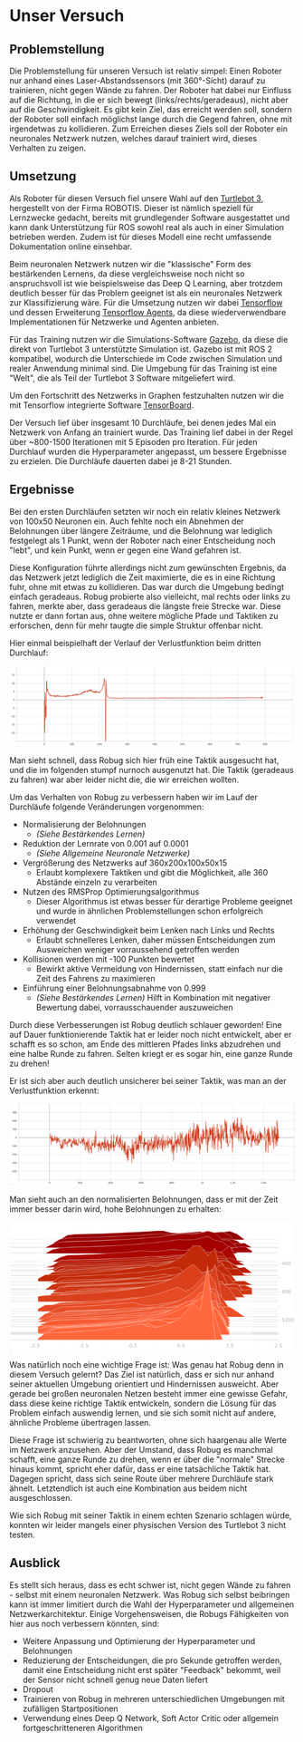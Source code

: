 # Unser Versuch

## Problemstellung
Die Problemstellung für unseren Versuch ist relativ simpel: Einen Roboter nur anhand eines
Laser-Abstandssensors (mit 360°-Sicht) darauf zu trainieren, nicht gegen Wände zu fahren.
Der Roboter hat dabei nur Einfluss auf die Richtung, in die er sich bewegt (links/rechts/geradeaus),
nicht aber auf die Geschwindigkeit. Es gibt kein Ziel, das erreicht werden soll, sondern der Roboter
soll einfach möglichst lange durch die Gegend fahren, ohne mit irgendetwas zu kollidieren. Zum Erreichen
dieses Ziels soll der Roboter ein neuronales Netzwerk nutzen, welches darauf trainiert wird, dieses Verhalten
zu zeigen.

## Umsetzung
Als Roboter für diesen Versuch fiel unsere Wahl auf den [Turtlebot 3](https://www.turtlebot.com/), hergestellt 
von der Firma ROBOTIS. Dieser ist nämlich speziell für Lernzwecke gedacht, bereits mit grundlegender Software
ausgestattet und kann dank Unterstützung für ROS sowohl real als auch in einer Simulation betrieben werden. Zudem
ist für dieses Modell eine recht umfassende Dokumentation online einsehbar.

Beim neuronalen Netzwerk nutzen wir die "klassische" Form des bestärkenden Lernens, da diese vergleichsweise noch
nicht so anspruchsvoll ist wie beispielsweise das Deep Q Learning, aber trotzdem deutlich besser für das Problem
geeignet ist als ein neuronales Netzwerk zur Klassifizierung wäre. Für die Umsetzung nutzen wir dabei [Tensorflow](https://www.tensorflow.org/)
und dessen Erweiterung [Tensorflow Agents](https://github.com/tensorflow/agents/), da diese wiederverwendbare 
Implementationen für Netzwerke und Agenten anbieten.

Für das Training nutzen wir die Simulations-Software [Gazebo](http://gazebosim.org/), da diese die direkt von Turtlebot 3 unterstützte
Simulation ist. Gazebo ist mit ROS 2 kompatibel, wodurch die Unterschiede im Code zwischen Simulation und
realer Anwendung minimal sind. Die Umgebung für das Training ist eine "Welt", die als Teil der Turtlebot 3
Software mitgeliefert wird.

Um den Fortschritt des Netzwerks in Graphen festzuhalten nutzen wir die mit Tensorflow integrierte Software
[TensorBoard](https://www.tensorflow.org/tensorboard/).

Der Versuch lief über insgesamt 10 Durchläufe, bei denen jedes Mal ein Netzwerk von Anfang an trainiert wurde.
Das Training lief dabei in der Regel über ~800-1500 Iterationen mit 5 Episoden pro Iteration. Für jeden Durchlauf
wurden die Hyperparameter angepasst, um bessere Ergebnisse zu erzielen. Die Durchläufe dauerten dabei je 8-21 Stunden.

## Ergebnisse
Bei den ersten Durchläufen setzten wir noch ein relativ kleines Netzwerk von 100x50 Neuronen ein. Auch fehlte noch
ein Abnehmen der Belohnungen über längere Zeiträume, und die Belohnung war lediglich festgelegt als 1 Punkt, wenn
der Roboter nach einer Entscheidung noch "lebt", und kein Punkt, wenn er gegen eine Wand gefahren ist.

Diese Konfiguration führte allerdings nicht zum gewünschten Ergebnis, da das Netzwerk jetzt lediglich die Zeit
maximierte, die es in eine Richtung fuhr, ohne mit etwas zu kollidieren. Das war durch die Umgebung bedingt einfach
geradeaus. Robug probierte also vielleicht, mal rechts oder links zu fahren, merkte aber, dass geradeaus die längste
freie Strecke war. Diese nutzte er dann fortan aus, ohne weitere mögliche Pfade und Taktiken zu erforschen, denn für
mehr taugte die simple Struktur offenbar nicht.

Hier einmal beispielhaft der Verlauf der Verlustfunktion beim dritten Durchlauf:

![Loss during run 3](https://raw.githubusercontent.com/felar/robug/master/pictures_gifs/run_03_total_loss.png)

Man sieht schnell, dass Robug sich hier früh eine Taktik ausgesucht hat, und die im folgenden stumpf nurnoch
ausgenutzt hat. Die Taktik (geradeaus zu fahren) war aber leider nicht die, die wir erreichen wollten.

Um das Verhalten von Robug zu verbessern haben wir im Lauf der Durchläufe folgende Veränderungen vorgenommen:
- Normalisierung der Belohnungen
    - _(Siehe Bestärkendes Lernen)_
- Reduktion der Lernrate von 0.001 auf 0.0001
    - _(Siehe Allgemeine Neuronale Netzwerke)_
- Vergrößerung des Netzwerks auf 360x200x100x50x15
    - Erlaubt komplexere Taktiken und gibt die Möglichkeit, alle 360 Abstände einzeln zu verarbeiten
- Nutzen des RMSProp Optimierungsalgorithmus
    - Dieser Algorithmus ist etwas besser für derartige Probleme geeignet und wurde in ähnlichen Problemstellungen schon erfolgreich verwendet
- Erhöhung der Geschwindigkeit beim Lenken nach Links und Rechts
    - Erlaubt schnelleres Lenken, daher müssen Entscheidungen zum Ausweichen weniger vorraussehend getroffen werden
- Kollisionen werden mit -100 Punkten bewertet
    - Bewirkt aktive Vermeidung von Hindernissen, statt einfach nur die Zeit des Fahrens zu maximieren
- Einführung einer Belohnungsabnahme von 0.999
    - _(Siehe Bestärkendes Lernen)_ Hilft in Kombination mit negativer Bewertung dabei, vorrausschauender auszuweichen
    
Durch diese Verbesserungen ist Robug deutlich schlauer geworden! Eine auf Dauer funktionierende Taktik hat er leider
noch nicht entwickelt, aber er schafft es so schon, am Ende des mittleren Pfades links abzudrehen und eine halbe Runde
zu fahren. Selten kriegt er es sogar hin, eine ganze Runde zu drehen!

Er ist sich aber auch deutlich unsicherer bei seiner Taktik, was man an der Verlustfunktion erkennt:

![Loss during run 10](https://raw.githubusercontent.com/felar/robug/master/pictures_gifs/run_10_total_loss.png)

Man sieht auch an den normalisierten Belohnungen, dass er mit der Zeit immer besser darin wird, hohe Belohnungen
zu erhalten:

![Normalized rewards during run 10](https://raw.githubusercontent.com/felar/robug/master/pictures_gifs/run_10_normalized_returns.png)

Was natürlich noch eine wichtige Frage ist: Was genau hat Robug denn in diesem Versuch gelernt? Das Ziel ist natürlich,
dass er sich nur anhand seiner aktuellen Umgebung orientiert und Hindernissen ausweicht. Aber gerade bei großen
neuronalen Netzen besteht immer eine gewisse Gefahr, dass diese keine richtige Taktik entwickeln, sondern die Lösung
für das Problem einfach auswendig lernen, und sie sich somit nicht auf andere, ähnliche Probleme übertragen lassen.

Diese Frage ist schwierig zu beantworten, ohne sich haargenau alle Werte im Netzwerk anzusehen. Aber der Umstand, dass
Robug es manchmal schafft, eine ganze Runde zu drehen, wenn er über die "normale" Strecke hinaus kommt, spricht eher
dafür, dass er eine tatsächliche Taktik hat. Dagegen spricht, dass sich seine Route über mehrere Durchläufe stark
ähnelt. Letztendlich ist auch eine Kombination aus beidem nicht ausgeschlossen.

Wie sich Robug mit seiner Taktik in einem echten Szenario schlagen würde, konnten wir leider mangels einer
physischen Version des Turtlebot 3 nicht testen.

## Ausblick
Es stellt sich heraus, dass es echt schwer ist, nicht gegen Wände zu fahren - selbst mit einem neuronalen Netzwerk.
Was Robug sich selbst beibringen kann ist immer limitiert durch die Wahl der Hyperparameter und allgemeinen
Netzwerkarchitektur. Einige Vorgehensweisen, die Robugs Fähigkeiten von hier aus noch verbessern könnten, sind:

- Weitere Anpassung und Optimierung der Hyperparameter und Belohnungen
- Reduzierung der Entscheidungen, die pro Sekunde getroffen werden, damit eine Entscheidung nicht erst später 
"Feedback" bekommt, weil der Sensor nicht schnell genug neue Daten liefert
- Dropout
- Trainieren von Robug in mehreren unterschiedlichen Umgebungen mit zufälligen Startpositionen
- Verwendung eines Deep Q Network, Soft Actor Critic oder allgemein fortgeschritteneren Algorithmen
